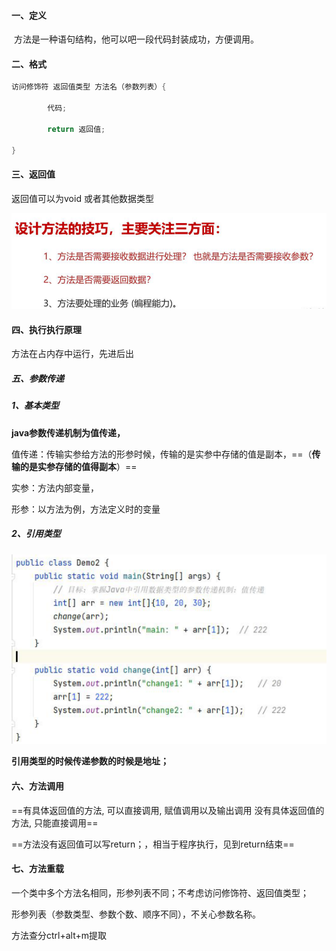#### 一、定义

​	方法是一种语句结构，他可以吧一段代码封装成功，方便调用。

#### 二、格式

```java
访问修饰符 返回值类型 方法名（参数列表）{

		代码;

		return 返回值;

}
```

#### 三、返回值

返回值可以为void 或者其他数据类型

![image-20230212113111781](assets/image-20230212113111781.png)

#### 四、执行执行原理

方法在占内存中运行，先进后出

##### 五、参数传递

##### 		1、基本类型

**java参数传递机制为值传递，**

值传递：传输实参给方法的形参时候，传输的是实参中存储的值是副本，==（**传输的是实参存储的值得副本**）==

实参：方法内部变量，

形参：以方法为例，方法定义时的变量

##### 		2、引用类型

![image-20230212145037331](assets/image-20230212145037331.png)

**引用类型的时候传递参数的时候是地址；**

#### 六、方法调用

==有具体返回值的方法, 可以直接调用, 赋值调用以及输出调用
没有具体返回值的方法, 只能直接调用==

==方法没有返回值可以写return；，相当于程序执行，见到return结束==



#### 七、方法重载

一个类中多个方法名相同，形参列表不同；不考虑访问修饰符、返回值类型；

形参列表（参数类型、参数个数、顺序不同），不关心参数名称。

方法查分ctrl+alt+m提取
